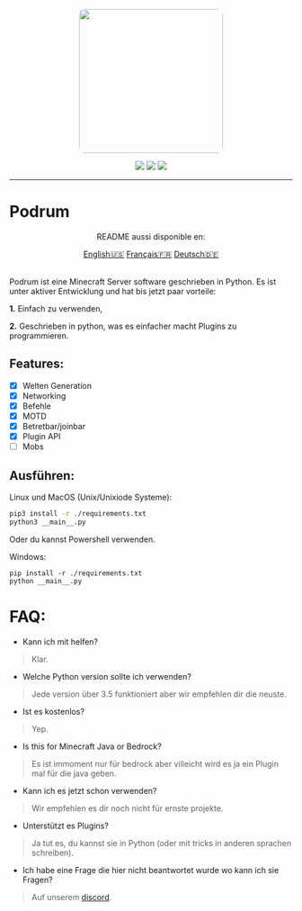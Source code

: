 <p align="center">
  <img width="256" style="border-radius:10px;" height="256" src="https://cdn.discordapp.com/attachments/576826528671858709/766767561681141790/Logo.png">


<div align="center">
    <a href="https://discord.gg/ScSsnwQ4kW"><img src="https://img.shields.io/discord/821124503185653803?style=flat-square"/></a>
    <a href="https://www.codefactor.io/repository/github/podrum/podrum"><img src="https://www.codefactor.io/repository/github/podrum/podrum/badge?style=flat-square"/></a>
    <a href="https://podrum.github.io/"><img src="https://img.shields.io/badge/website-online-orange?style=flat-square"/></a>
</div>
<hr/>

# Podrum

<p align="center">README aussi disponible en:</p>
<div align="center">
  <a href="../README.md">English🇺🇸</a>
  <a href="./README_FR.md">Français🇫🇷</a>
  <a href="./README_DE.md">Deutsch🇩🇪</a>
 </div>
<br>


Podrum ist eine Minecraft Server software geschrieben in Python.
Es ist unter aktiver Entwicklung und hat bis jetzt paar vorteile:

**1.** Einfach zu verwenden,

**2.** Geschrieben in python, was es einfacher macht Plugins zu programmieren.

## Features:
 - [x] Welten Generation
 - [x] Networking
 - [x] Befehle
 - [x] MOTD
 - [x] Betretbar/joinbar
 - [x] Plugin API
 - [ ] Mobs 

## Ausführen:
Linux und MacOS (Unix/Unixiode Systeme):
```sh
pip3 install -r ./requirements.txt
python3 __main__.py
```
Oder du kannst Powershell verwenden.

Windows:
```batch
pip install -r ./requirements.txt
python __main__.py
```

# FAQ:
 - Kann ich mit helfen?
 > Klar.
 - Welche Python version sollte ich verwenden?
 > Jede version über 3.5 funktioniert aber wir empfehlen dir die neuste.
 - Ist es kostenlos?
 > Yep.
 - Is this for Minecraft Java or Bedrock?
 > Es ist immoment nur für bedrock aber villeicht wird es ja ein Plugin mal für die java geben.
 - Kann ich es jetzt schon verwenden?
 > Wir empfehlen es dir noch nicht für ernste projekte.
 - Unterstützt es Plugins?
 > Ja tut es, du kannst sie in Python (oder mit tricks in anderen sprachen schreiben).
 - Ich habe eine Frage die hier nicht beantwortet wurde wo kann ich sie Fragen?
 > Auf unserem [discord](https://discord.gg/ScSsnwQ4kW).
